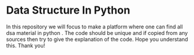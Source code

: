 # Data Structure In Python
 In this repository we will focus to make a platform where one can find all dsa material in python . The code should be unique and  if copied from any sources then try to give the explanation of the code. Hope you understand this. Thank you!
